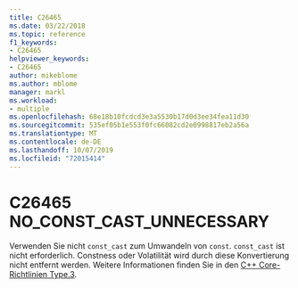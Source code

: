 ```yaml
---
title: C26465
ms.date: 03/22/2018
ms.topic: reference
f1_keywords:
- C26465
helpviewer_keywords:
- C26465
author: mikeblome
ms.author: mblome
manager: markl
ms.workload:
- multiple
ms.openlocfilehash: 68e18b10fcdcd3e3a5530b17d0d3ee34fea11d30
ms.sourcegitcommit: 535ef05b1e553f0fc66082cd2e0998817eb2a56a
ms.translationtype: MT
ms.contentlocale: de-DE
ms.lasthandoff: 10/07/2019
ms.locfileid: "72015414"
---
```

# <a name="c26465-no_const_cast_unnecessary"></a>C26465 NO_CONST_CAST_UNNECESSARY

Verwenden Sie nicht `const_cast` zum Umwandeln von `const`. `const_cast` ist nicht erforderlich. Constness oder Volatilität wird durch diese Konvertierung nicht entfernt werden. Weitere Informationen finden Sie in den [C++ Core-Richtlinien Type.3](https://github.com/isocpp/CppCoreGuidelines/blob/master/CppCoreGuidelines.md#Pro-type-constcast).
